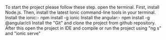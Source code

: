 To start the project please follow these step.
open the terminal.
First, install Node.js. Then, install the latest Ionic command-line tools in your terminal.
Install the ionic:- npm install -g ionic
Install the angular:- npm install -g @angular/cli
Install the "Git" and clone the project from github repository.
After this open the project in IDE and compile or run the project using "ng s" and "ionic serve"